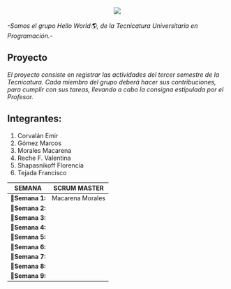 <div style="text-align:center"><img src=![Logo1](/Logo/Logo%20Hello%20World.png)/></div>


*-Somos el grupo Hello World<font style="vertical-align: inherit;"><font style="vertical-align: inherit;">🌎</font></font>, de la Tecnicatura Universitaria en Programación.-*

## Proyecto
*El proyecto consiste en registrar las actividades del tercer semestre de la Tecnicatura.
Cada miembro del grupo deberá hacer sus contribuciones, para cumplir con sus tareas, llevando a cabo la consigna estipulada por el Profesor.*

## Integrantes:

1. Corvalán Emir
2. Gómez Marcos
3. Morales Macarena
4. Reche F. Valentina
5. Shapasnikoff Florencia
6. Tejada Francisco

SEMANA |SCRUM MASTER
----------|----------
**<font style="vertical-align: inherit;">📌</font>Semana 1:** | Macarena Morales
**<font style="vertical-align: inherit;">📌</font>Semana 2:** | 
**<font style="vertical-align: inherit;">📌</font>Semana 3:** | 
**<font style="vertical-align: inherit;">📌</font>Semana 4:** | 
**<font style="vertical-align: inherit;">📌</font>Semana 5:** | 
**<font style="vertical-align: inherit;">📌</font>Semana 6:** | 
**<font style="vertical-align: inherit;">📌</font>Semana 7:** | 
**<font style="vertical-align: inherit;">📌</font>Semana 8:** | 
**<font style="vertical-align: inherit;">📌</font>Semana 9:** | 